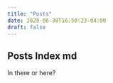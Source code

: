 ```yaml
---
title: "Posts"
date: 2020-06-30T16:50:23-04:00
draft: false
---
```


## Posts Index md

In there or here?

